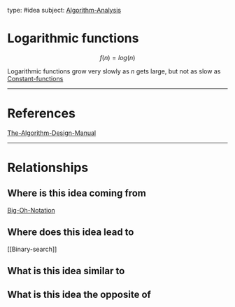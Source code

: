 type: #idea
subject: [Algorithm-Analysis](Algorithm-Analysis.md)
<!-- Subject should be a hub note -->
# Logarithmic functions
$$f(n)=log(n)$$

Logarithmic functions grow very slowly as $n$ gets large, but not as slow as [Constant-functions](Constant-functions.md)

---
# References
[The-Algorithm-Design-Manual](The-Algorithm-Design-Manual.md)

---
# Relationships
## Where is this idea coming from
[Big-Oh-Notation](Big-Oh-Notation.md)

## Where does this idea lead to
[[Binary-search]]

## What is this idea similar to

## What is this idea the opposite of
